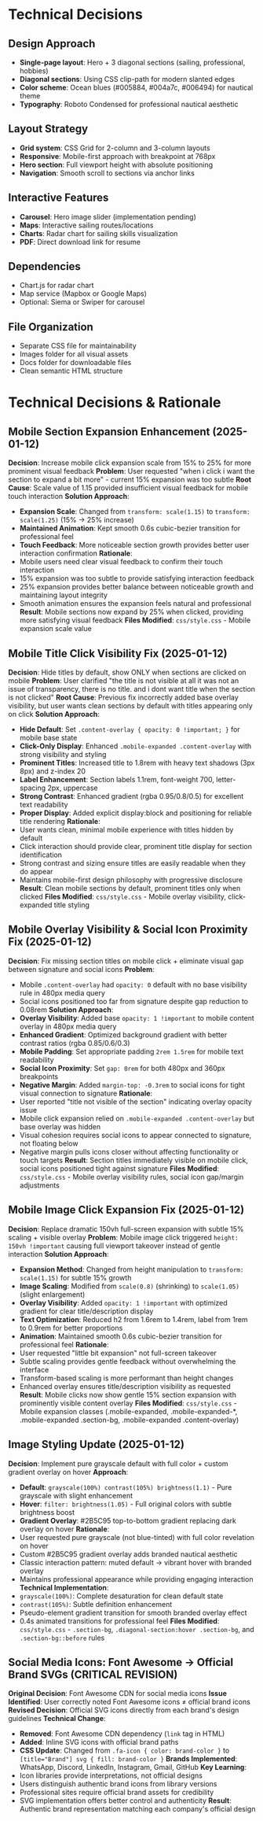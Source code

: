 # Technical Decisions

## Design Approach
- **Single-page layout**: Hero + 3 diagonal sections (sailing, professional, hobbies)
- **Diagonal sections**: Using CSS clip-path for modern slanted edges
- **Color scheme**: Ocean blues (#005884, #004a7c, #006494) for nautical theme
- **Typography**: Roboto Condensed for professional nautical aesthetic

## Layout Strategy
- **Grid system**: CSS Grid for 2-column and 3-column layouts
- **Responsive**: Mobile-first approach with breakpoint at 768px
- **Hero section**: Full viewport height with absolute positioning
- **Navigation**: Smooth scroll to sections via anchor links

## Interactive Features
- **Carousel**: Hero image slider (implementation pending)
- **Maps**: Interactive sailing routes/locations
- **Charts**: Radar chart for sailing skills visualization
- **PDF**: Direct download link for resume

## Dependencies
- Chart.js for radar chart
- Map service (Mapbox or Google Maps)
- Optional: Siema or Swiper for carousel

## File Organization
- Separate CSS file for maintainability
- Images folder for all visual assets
- Docs folder for downloadable files
- Clean semantic HTML structure 

# Technical Decisions & Rationale

## Mobile Section Expansion Enhancement (2025-01-12)
**Decision**: Increase mobile click expansion scale from 15% to 25% for more prominent visual feedback
**Problem**: User requested "when i click i want the section to expand a bit more" - current 15% expansion was too subtle
**Root Cause**: Scale value of 1.15 provided insufficient visual feedback for mobile touch interaction
**Solution Approach**:
- **Expansion Scale**: Changed from `transform: scale(1.15)` to `transform: scale(1.25)` (15% → 25% increase)
- **Maintained Animation**: Kept smooth 0.6s cubic-bezier transition for professional feel
- **Touch Feedback**: More noticeable section growth provides better user interaction confirmation
**Rationale**:
- Mobile users need clear visual feedback to confirm their touch interaction
- 15% expansion was too subtle to provide satisfying interaction feedback
- 25% expansion provides better balance between noticeable growth and maintaining layout integrity
- Smooth animation ensures the expansion feels natural and professional
**Result**: Mobile sections now expand by 25% when clicked, providing more satisfying visual feedback
**Files Modified**: `css/style.css` - Mobile expansion scale value

## Mobile Title Click Visibility Fix (2025-01-12)
**Decision**: Hide titles by default, show ONLY when sections are clicked on mobile
**Problem**: User clarified "the title is not visible at all it was not an issue of transparency, there is no title. and i dont want title when the section is not clicked"
**Root Cause**: Previous fix incorrectly added base overlay visibility, but user wants clean sections by default with titles appearing only on click
**Solution Approach**:
- **Hide Default**: Set `.content-overlay { opacity: 0 !important; }` for mobile base state
- **Click-Only Display**: Enhanced `.mobile-expanded .content-overlay` with strong visibility and styling
- **Prominent Titles**: Increased title to 1.8rem with heavy text shadows (3px 8px) and z-index 20
- **Label Enhancement**: Section labels 1.1rem, font-weight 700, letter-spacing 2px, uppercase
- **Strong Contrast**: Enhanced gradient (rgba 0.95/0.8/0.5) for excellent text readability
- **Proper Display**: Added explicit display:block and positioning for reliable title rendering
**Rationale**:
- User wants clean, minimal mobile experience with titles hidden by default
- Click interaction should provide clear, prominent title display for section identification
- Strong contrast and sizing ensure titles are easily readable when they do appear
- Maintains mobile-first design philosophy with progressive disclosure
**Result**: Clean mobile sections by default, prominent titles only when clicked
**Files Modified**: `css/style.css` - Mobile overlay visibility, click-expanded title styling

## Mobile Overlay Visibility & Social Icon Proximity Fix (2025-01-12)
**Decision**: Fix missing section titles on mobile click + eliminate visual gap between signature and social icons
**Problem**: 
- Mobile `.content-overlay` had `opacity: 0` default with no base visibility rule in 480px media query
- Social icons positioned too far from signature despite gap reduction to 0.08rem
**Solution Approach**:
- **Overlay Visibility**: Added base `opacity: 1 !important` to mobile content overlay in 480px media query
- **Enhanced Gradient**: Optimized background gradient with better contrast ratios (rgba 0.85/0.6/0.3)
- **Mobile Padding**: Set appropriate padding `2rem 1.5rem` for mobile text readability
- **Social Icon Proximity**: Set `gap: 0rem` for both 480px and 360px breakpoints
- **Negative Margin**: Added `margin-top: -0.3rem` to social icons for tight visual connection to signature
**Rationale**:
- User reported "title not visible of the section" indicating overlay opacity issue
- Mobile click expansion relied on `.mobile-expanded .content-overlay` but base overlay was hidden
- Visual cohesion requires social icons to appear connected to signature, not floating below
- Negative margin pulls icons closer without affecting functionality or touch targets
**Result**: Section titles immediately visible on mobile click, social icons positioned tight against signature
**Files Modified**: `css/style.css` - Mobile overlay visibility rules, social icon gap/margin adjustments

## Mobile Image Click Expansion Fix (2025-01-12)
**Decision**: Replace dramatic 150vh full-screen expansion with subtle 15% scaling + visible overlay
**Problem**: Mobile image click triggered `height: 150vh !important` causing full viewport takeover instead of gentle interaction
**Solution Approach**:
- **Expansion Method**: Changed from height manipulation to `transform: scale(1.15)` for subtle 15% growth
- **Image Scaling**: Modified from `scale(0.8)` (shrinking) to `scale(1.05)` (slight enlargement) 
- **Overlay Visibility**: Added `opacity: 1 !important` with optimized gradient for clear title/description display
- **Text Optimization**: Reduced h2 from 1.6rem to 1.4rem, label from 1rem to 0.9rem for better proportions
- **Animation**: Maintained smooth 0.6s cubic-bezier transition for professional feel
**Rationale**: 
- User requested "little bit expansion" not full-screen takeover
- Subtle scaling provides gentle feedback without overwhelming the interface
- Transform-based scaling is more performant than height changes
- Enhanced overlay ensures title/description visibility as requested
**Result**: Mobile clicks now show gentle 15% section expansion with prominently visible content overlay
**Files Modified**: `css/style.css` - Mobile expansion classes (.mobile-expanded, .mobile-expanded-*, .mobile-expanded .section-bg, .mobile-expanded .content-overlay)

## Image Styling Update (2025-01-12)
**Decision**: Implement pure grayscale default with full color + custom gradient overlay on hover
**Approach**: 
- **Default**: `grayscale(100%) contrast(105%) brightness(1.1)` - Pure grayscale with slight enhancement
- **Hover**: `filter: brightness(1.05)` - Full original colors with subtle brightness boost
- **Gradient Overlay**: #2B5C95 top-to-bottom gradient replacing dark overlay on hover
**Rationale**: 
- User requested pure grayscale (not blue-tinted) with full color revelation on hover
- Custom #2B5C95 gradient overlay adds branded nautical aesthetic
- Classic interaction pattern: muted default → vibrant hover with branded overlay
- Maintains professional appearance while providing engaging interaction
**Technical Implementation**:
- `grayscale(100%)`: Complete desaturation for clean default state
- `contrast(105%)`: Subtle definition enhancement
- Pseudo-element gradient transition for smooth branded overlay effect
- 0.4s animated transitions for professional feel
**Files Modified**: `css/style.css` - `.section-bg`, `.diagonal-section:hover .section-bg`, and `.section-bg::before` rules 

## Social Media Icons: Font Awesome → Official Brand SVGs (CRITICAL REVISION)
**Original Decision**: Font Awesome CDN for social media icons
**Issue Identified**: User correctly noted Font Awesome icons ≠ official brand icons
**Revised Decision**: Official SVG icons directly from each brand's design guidelines
**Technical Change**:
- **Removed**: Font Awesome CDN dependency (`link` tag in HTML)
- **Added**: Inline SVG icons with official brand paths
- **CSS Update**: Changed from `.fa-icon { color: brand-color }` to `[title="Brand"] svg { fill: brand-color }`
**Brands Implemented**: WhatsApp, Discord, LinkedIn, Instagram, Gmail, GitHub
**Key Learning**: 
- Icon libraries provide interpretations, not official designs
- Users distinguish authentic brand icons from library versions
- Professional sites require official brand assets for credibility
- SVG implementation offers better control and authenticity
**Result**: Authentic brand representation matching each company's official design 